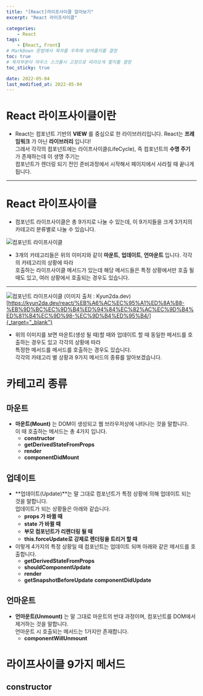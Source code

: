 ```yaml
---
title: "[React]라이프사이클 알아보기"
excerpt: "React 라이프사이클"

categories:
    - React
tags:
    - [React, Front]
# MarkDown 문법에서 목차를 우측에 보여줄지를 결정
toc: true
# 목차부분이 마우스 스크롤시 고정으로 따라오게 할지를 결정
toc_sticky: true

date: 2022-05-04
last_modified_at: 2022-05-04
---
```


# React 라이프사이클이란
- React는 컴포넌트 기반의 **VIEW** 를 중심으로 한 라이브러리입니다. React는 **프레임워크** 가 아닌 **라이브러리** 입니다!   
그래서 각각의 컴포넌트에는 라이프사이클(LifeCycle), 즉 컴포넌트의 **수명 주기** 가 존재하는데 이 생명 주기는    
컴포넌트가 렌더링 되기 전인 준비과정에서 시작해서 페이지에서 사라질 때 끝나게 됩니다.

---
# React 라이프사이클
- 컴포넌트 라이프사이클은 총 9가지로 나눌 수 있는데, 이 9가지들을 크게 3가지의 카테고리 분류별로 나눌 수 있습니다.

![컴포넌트 라이프사이클](https://cdn.jsdelivr.net/gh/kkt9102/blog_img/20220504_posts/img1.png)
- 3개의 카테고리들은 위의 이미지와 같이 **마운트**, **업데이트**, **언마운트** 입니다. 각각의 카테고리의 상황에 따라   
호출하는 라이프사이클 메서드가 있는데 해당 메서드들은 특정 상황에서만 호출 될 때도 있고, 여러 상황에서 호출되는 경우도 있습니다.

---

![컴포넌트 라이프사이클](https://cdn.jsdelivr.net/gh/kkt9102/blog_img/20220504_posts/img2.png)
(이미지 출처 : Kyun2da.dev)[https://kyun2da.dev/react/%EB%A6%AC%EC%95%A1%ED%8A%B8-%EB%9D%BC%EC%9D%B4%ED%94%84%EC%82%AC%EC%9D%B4%ED%81%B4%EC%9D%98-%EC%9D%B4%ED%95%B4/]{_target="_blank"}   

- 위의 이미지를 보면 마운트(생성 될 때)할 때와 업데이트 할 때 동일한 메서드를 호출하는 경우도 있고 각각의 상황에 따라    
특정한 메서드를 메서드를 호출하는 경우도 있습니다.    
각각의 카테고리 별 상황과 9가지 메서드의 종류를 알아보겠습니다.


# 카테고리 종류
## 마운트
- **마운트(Mount)** 는 DOM이 생성되고 웹 브라우저상에 나타나는 것을 말합니다.   
이 때 호출하는 메서드는 총 4가지 입니다.
    - **constructor**
    - **getDerivedStateFromProps**
    - **render**
    - **componentDidMount**

## 업데이트
- **업데이트(Update)**는 말 그대로 컴포넌트가 특정 상황에 의해 업데이트 되는 것을 말합니다.   
업데이트가 되는 상황들은 아래와 같습니다.
    - **props 가 바뀔 때**
    - **state 가 바뀔 때**
    - **부모 컴포넌트가 리렌더링 될 때**
    - **this.forceUpdate로 강제로 렌더링을 트리거 할 때**
- 이렇게 4가지의 특정 상황일 때 컴포넌트는 업데이트 되며 아래와 같은 메서드를 호출합니다.
    - **getDerivedStateFromProps**
    - **shouldComponentUpdate**
    - **render**
    - **getSnapshotBeforeUpdate**
    **componentDidUpdate**

## 언마운트
- **언마운트(Unmount)** 는 말 그대로 마운트의 반대 과정이며, 컴포넌트를 DOM에서 제거하는 것을 말합니다.    
언마운트 시 호출되는 메서드는 1가지만 존재합니다.
    - **componentWillUnmount**


# 라이프사이클 9가지 메서드
## constructor